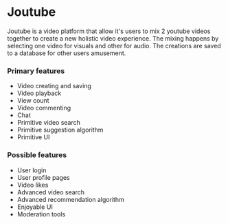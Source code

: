 # Joutube

Joutube is a video platform that allow it's users to mix 2 youtube videos together to create a new holistic video experience. The mixing happens by selecting one video for visuals and other for audio. The creations are saved to a database for other users amusement.

### Primary features

- Video creating and saving
- Video playback
- View count
- Video commenting
- Chat
- Primitive video search
- Primitive suggestion algorithm
- Primitive UI

### Possible features

- User login
- User profile pages
- Video likes
- Advanced video search
- Advanced recommendation algorithm
- Enjoyable UI
- Moderation tools
